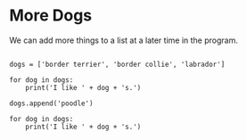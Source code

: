 ---
---

# More Dogs

We can add more things to a list at a later time in the program.

~~~

dogs = ['border terrier', 'border collie', 'labrador']

for dog in dogs:
    print('I like ' + dog + 's.')

dogs.append('poodle')

for dog in dogs:
    print('I like ' + dog + 's.')

~~~
